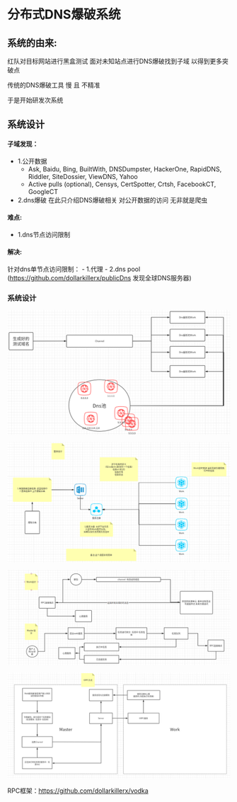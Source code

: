 # 分布式DNS爆破系统

## 系统的由来:
红队对目标网站进行黑盒测试 面对未知站点进行DNS爆破找到子域 以得到更多突破点

传统的DNS爆破工具  慢 且 不精准

于是开始研发次系统

## 系统设计
#### 子域发现：
- 1.公开数据
    - Ask, Baidu, Bing, BuiltWith, DNSDumpster, HackerOne, RapidDNS, Riddler, SiteDossier, ViewDNS, Yahoo
    - Active pulls (optional), Censys, CertSpotter, Crtsh, FacebookCT, GoogleCT
- 2.dns爆破
在此只介绍DNS爆破相关  对公开数据的访问 无非就是爬虫

#### 难点:
- 1.dns节点访问限制

#### 解决:
针对dns单节点访问限制：
    - 1.代理
    - 2.dns pool (https://github.com/dollarkillerx/publicDns 发现全球DNS服务器)

### 系统设计
![](./s01.png)

![](./s02.png)

![](./s03.png)

![](./s04.png)


RPC框架：https://github.com/dollarkillerx/vodka